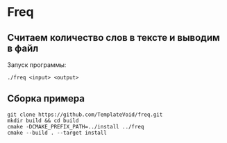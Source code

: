 # Freq
## Считаем количество слов в тексте и выводим в файл

Запуск программы: 
```console
./freq <input> <output>
```

## Сборка примера

```console
git clone https://github.com/TemplateVoid/freq.git
mkdir build && cd build
cmake -DCMAKE_PREFIX_PATH=../install ../freq
cmake --build . --target install
```
